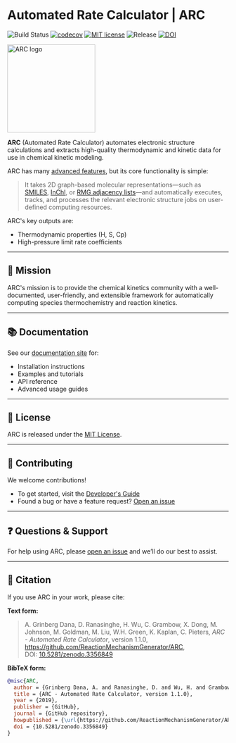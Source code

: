 # Automated Rate Calculator | ARC

![Build Status](https://github.com/ReactionMechanismGenerator/ARC/actions/workflows/cont_int.yml/badge.svg)
[![codecov](https://codecov.io/gh/ReactionMechanismGenerator/ARC/branch/main/graph/badge.svg)](https://codecov.io/gh/ReactionMechanismGenerator/ARC)
[![MIT license](http://img.shields.io/badge/license-MIT-brightgreen.svg)](http://opensource.org/licenses/MIT)
![Release](https://img.shields.io/badge/version-1.1.0-blue.svg)
[![DOI](https://zenodo.org/badge/DOI/10.5281/zenodo.3356849.svg)](https://doi.org/10.5281/zenodo.3356849)

<img src="https://github.com/ReactionMechanismGenerator/ARC/blob/main/logo/ARC-logo-small.jpg" alt="ARC logo" width="200"/>

**ARC** (Automated Rate Calculator) automates electronic structure calculations and extracts high-quality thermodynamic and kinetic data for use in chemical kinetic modeling.

ARC has many [advanced features](https://reactionmechanismgenerator.github.io/ARC/advanced.html), but its core functionality is simple:

> It takes 2D graph-based molecular representations—such as  
> [SMILES](https://en.wikipedia.org/wiki/Simplified_molecular-input_line-entry_system), [InChI](https://www.inchi-trust.org/), or [RMG adjacency lists](https://reactionmechanismgenerator.github.io/RMG-Py/reference/molecule/adjlist.html)—and automatically executes, tracks, and processes the relevant electronic structure jobs on user-defined computing resources.

ARC's key outputs are:
- Thermodynamic properties (H, S, Cp)
- High-pressure limit rate coefficients

---

## 🚀 Mission

ARC's mission is to provide the chemical kinetics community with a well-documented, user-friendly, and extensible framework for automatically computing species thermochemistry and reaction kinetics.

---

## 📚 Documentation

See our [documentation site](https://reactionmechanismgenerator.github.io/ARC/index.html) for:

- Installation instructions
- Examples and tutorials
- API reference
- Advanced usage guides

---

## 📜 License

ARC is released under the [MIT License](https://github.com/ReactionMechanismGenerator/ARC/blob/main/LICENSE).

---

## 🤝 Contributing

We welcome contributions!

- To get started, visit the [Developer's Guide](https://github.com/ReactionMechanismGenerator/ARC/wiki)
- Found a bug or have a feature request? [Open an issue](https://github.com/ReactionMechanismGenerator/ARC/issues)

---

## ❓ Questions & Support

For help using ARC, please [open an issue](https://github.com/ReactionMechanismGenerator/ARC/issues) and we’ll do our best to assist.

---

## 📘 Citation

If you use ARC in your work, please cite:

**Text form:**

> A. Grinberg Dana, D. Ranasinghe, H. Wu, C. Grambow, X. Dong, M. Johnson, M. Goldman, M. Liu, W.H. Green, K. Kaplan, C. Pieters,
> *ARC - Automated Rate Calculator*, version 1.1.0, https://github.com/ReactionMechanismGenerator/ARC,  
> DOI: [10.5281/zenodo.3356849](https://doi.org/10.5281/zenodo.3356849)

**BibTeX form:**

```bibtex
@misc{ARC,
  author = {Grinberg Dana, A. and Ranasinghe, D. and Wu, H. and Grambow, C. and Dong, X. and Johnson, M. and Goldman, M. and Liu, M. and Green, W.H. and K. Kaplan and C. Pieters},
  title = {ARC - Automated Rate Calculator, version 1.1.0},
  year = {2019},
  publisher = {GitHub},
  journal = {GitHub repository},
  howpublished = {\url{https://github.com/ReactionMechanismGenerator/ARC}},
  doi = {10.5281/zenodo.3356849}
}
